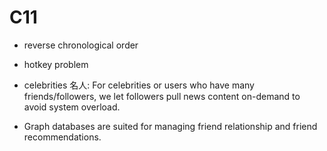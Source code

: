# C11

* reverse chronological order

* hotkey problem

* celebrities 名人: For celebrities or users who have many friends/followers, we let followers pull news content on-demand to avoid system overload.

* Graph databases are suited for managing friend relationship and friend recommendations. 


